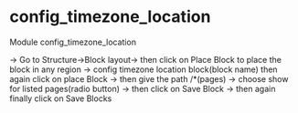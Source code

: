 # config_timezone_location
Module config_timezone_location


-> Go to Structure->Block layout-> then click on Place Block to place the block in any region
-> config timezone location block(block name) then again click on place Block
-> then give the path /*(pages)
-> choose show for listed pages(radio button)
-> then click on Save Block
-> then again finally click on Save Blocks

